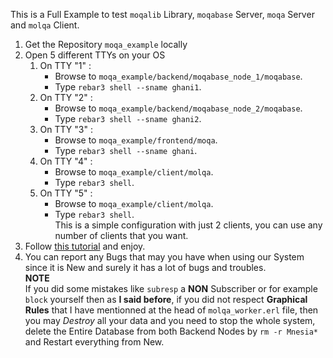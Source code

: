 
This is a Full Example to test `moqalib` Library, `moqabase` Server, `moqa` Server and `molqa` Client.<br>
1. Get the Repository `moqa_example` locally
2. Open 5 different TTYs on your OS
   1. On TTY "1" :
      - Browse to `moqa_example/backend/moqabase_node_1/moqabase`.
      - Type `rebar3 shell --sname ghani1`.
   2. On TTY "2" :
      - Browse to `moqa_example/backend/moqabase_node_2/moqabase`.
      - Type `rebar3 shell --sname ghani2`. 
   3. On TTY "3" :
      - Browse to `moqa_example/frontend/moqa`.
      - Type `rebar3 shell --sname ghani`.
   4. On TTY "4" :
      - Browse to `moqa_example/client/molqa`.
      - Type `rebar3 shell`.
   5. On TTY "5" :
      - Browse to `moqa_example/client/molqa`.
      - Type `rebar3 shell`.<br>
This is a simple configuration with just 2 clients, you can use any number of clients that you want.<br>
3. Follow [this tutorial](https://github.com/MOQA-Solutions/moqa_example/blob/master/tutorial/tutorial.asciidoc) and enjoy.<br>
4. You can report any Bugs that may you have when using our System since it is New and surely
it has a lot of bugs and troubles.<br>
**NOTE**<br>
If you did some mistakes like `subresp` a **NON** Subscriber or for example `block` yourself
then as **I said before**, if you did not respect **Graphical Rules** that I have mentionned at the head of
`molqa_worker.erl` file, then you may *Destroy* all your data and you need to stop the whole system, delete
the Entire Database from both Backend Nodes by `rm -r Mnesia*` and Restart everything from New.<br>
 

